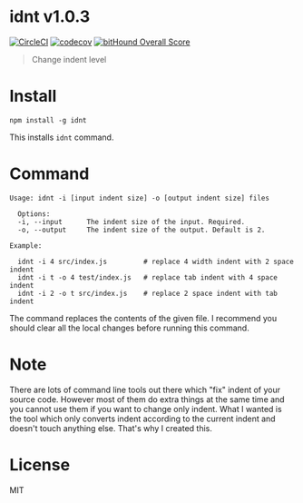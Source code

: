 # idnt v1.0.3

[![CircleCI](https://circleci.com/gh/kt3k/idnt.svg?style=svg)](https://circleci.com/gh/kt3k/idnt)
[![codecov](https://codecov.io/gh/kt3k/idnt/branch/master/graph/badge.svg)](https://codecov.io/gh/kt3k/idnt)
[![bitHound Overall Score](https://www.bithound.io/github/kt3k/idnt/badges/score.svg)](https://www.bithound.io/github/kt3k/idnt)

> Change indent level

# Install

    npm install -g idnt

This installs `idnt` command.

# Command

    Usage: idnt -i [input indent size] -o [output indent size] files

      Options:
      -i, --input      The indent size of the input. Required.
      -o, --output     The indent size of the output. Default is 2.

    Example:

      idnt -i 4 src/index.js         # replace 4 width indent with 2 space indent
      idnt -i t -o 4 test/index.js   # replace tab indent with 4 space indent
      idnt -i 2 -o t src/index.js    # replace 2 space indent with tab indent

The command replaces the contents of the given file. I recommend you should clear all the local changes before running this command.

# Note

There are lots of command line tools out there which "fix" indent of your source code. However most of them do extra things at the same time and you cannot use them if you want to change only indent. What I wanted is the tool which only converts indent according to the current indent and doesn't touch anything else. That's why I created this.

# License

MIT
